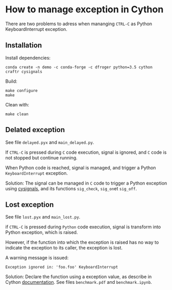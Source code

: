 # How to manage exception in Cython

There are two problems to adress when mananging `CTRL-C` as Python
KeyboardInterrupt exception.


## Installation


Install dependencies:

    conda create -n demo -c conda-forge -c dfroger python=3.5 cython craftr cysignals

Build:

    make configure
    make

Clean with:

    make clean


## Delated exception


See file `delayed.pyx` and `main_delayed.py`.

If `CTRL-C` is pressed during `C` code execution, signal is ignored, and
`C` code is not stopped but continue running.

When Python code is reached, signal is managed, and trigger a Python
`KeyboardInterrupt` exception.

Solution: The signal can be managed in `C` code to trigger a Python exception
using [cysignals](http://cysignals.readthedocs.io), and its functions
`sig_check`, `sig_on`et `sig_off`.


## Lost exception


See file `lost.pyx` and `main_lost.py`.

if `CTRL-C` is pressed during `Python` code execution, signal is transform
into Python exception, which is raised.

However, if the function into which the exception is raised has no way to
indicate the exception to its caller, the exception is lost.

A warning message is issued:

    Exception ignored in: 'foo.foo' KeyboardInterrupt

Solution: Declare the function using a exception value, as describe in
Cython
[documentation](http://docs.cython.org/en/latest/src/reference/language_basics.html#error-and-exception-handling).
See files `benchmark.pdf` and `benchmark.ipynb`.
